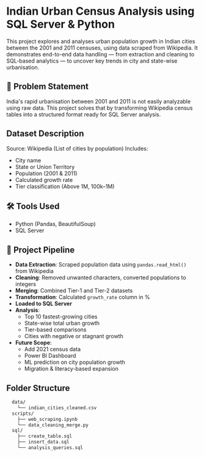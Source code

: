 # Indian Urban Census Analysis using SQL Server & Python

This project explores and analyses urban population growth in Indian cities between the 2001 and 2011 censuses, using data scraped from Wikipedia. It demonstrates end-to-end data handling — from extraction and cleaning to SQL-based analytics — to uncover key trends in city and state-wise urbanisation.

## 📌 Problem Statement
India's rapid urbanisation between 2001 and 2011 is not easily analyzable using raw data. This project solves that by transforming Wikipedia census tables into a structured format ready for SQL Server analysis.

## Dataset Description
Source: Wikipedia (List of cities by population)
Includes:
  - City name
  - State or Union Territory
  - Population (2001 & 2011)
  - Calculated growth rate
  - Tier classification (Above 1M, 100k–1M)

## 🛠️ Tools Used
- Python (Pandas, BeautifulSoup)
- SQL Server

## 🧹 Project Pipeline
- **Data Extraction**: Scraped population data using `pandas.read_html()` from Wikipedia
- **Cleaning**: Removed unwanted characters, converted populations to integers
- **Merging**: Combined Tier-1 and Tier-2 datasets
- **Transformation**: Calculated `growth_rate` column in %
- **Loaded to SQL Server**
- **Analysis**: 
  - Top 10 fastest-growing cities
  - State-wise total urban growth
  - Tier-based comparisons
  - Cities with negative or stagnant growth
- **Future Scope**:
  - Add 2021 census data
  - Power BI Dashboard
  - ML prediction on city population growth
  - Migration & literacy-based expansion

## Folder Structure

```bash
  data/
    └── indian_cities_cleaned.csv
  scripts/
    ├── web_scraping.ipynb
    └── data_cleaning_merge.py
  sql/
    ├── create_table.sql
    ├── insert_data.sql
    └── analysis_queries.sql

